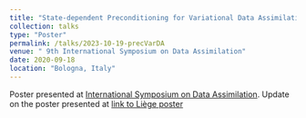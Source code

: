 ```yaml
---
title: "State-dependent Preconditioning for Variational Data Assimilation"
collection: talks
type: "Poster"
permalink: /talks/2023-10-19-precVarDA
venue: " 9th International Symposium on Data Assimilation"
date: 2020-09-18
location: "Bologna, Italy"
---
```


Poster presented at [International Symposium on Data Assimilation](https://eventi.unibo.it/isda2023).
Update on the poster presented at [link to Liège poster](https://hal.science/hal-04087646)

